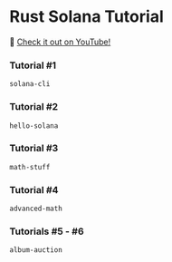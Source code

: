 # Rust Solana Tutorial

:movie_camera: [Check it out on YouTube!](https://www.youtube.com/playlist?list=PLUBKxx7QjtVnU3hkPc8GF1Jh4DE7cf4n1)

### Tutorial #1
```shell
solana-cli
```

### Tutorial #2
```shell
hello-solana
```

### Tutorial #3
```shell
math-stuff
```

### Tutorial #4
```shell
advanced-math
```

### Tutorials #5 - #6
```
album-auction
```
